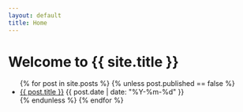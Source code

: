```yaml
---
layout: default
title: Home
---
```


# Welcome to {{ site.title }}

<ul class="posts">
{% for post in site.posts %}
  {% unless post.published == false %}
  <li class="post-item">
    <a href="{{ post.url | relative_url }}">{{ post.title }}</a>
    <span class="post-date">{{ post.date | date: "%Y-%m-%d" }}</span>
  </li>
  {% endunless %}
{% endfor %}
</ul>
